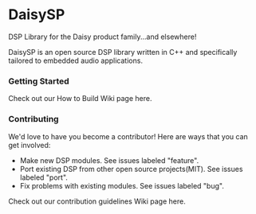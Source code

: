 # DaisySP
DSP Library for the Daisy product family...and elsewhere!

DaisySP is an open source DSP library written in C++ and specifically tailored to embedded audio applications. 
 
### Getting Started
Check out our How to Build Wiki page here. 

### Contributing
We'd love to have you become a contributor!
Here are ways that you can get involved:
- Make new DSP modules. See issues labeled "feature".
- Port existing DSP from other open source projects(MIT). See issues labeled "port".
- Fix problems with existing modules. See issues labeled "bug".

Check out our contribution guidelines Wiki page here. 
